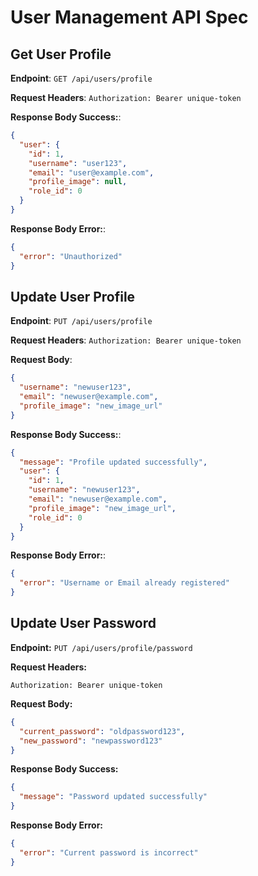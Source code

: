 # User Management API Spec

## Get User Profile

**Endpoint**: `GET /api/users/profile`

**Request Headers**: `Authorization: Bearer unique-token`

**Response Body Success:**:

```json
{
  "user": {
    "id": 1,
    "username": "user123",
    "email": "user@example.com",
    "profile_image": null,
    "role_id": 0
  }
}
```

**Response Body Error:**:

```json
{
  "error": "Unauthorized"
}
```

## Update User Profile

**Endpoint**: `PUT /api/users/profile`

**Request Headers**: `Authorization: Bearer unique-token`

**Request Body**:

```json
{
  "username": "newuser123",
  "email": "newuser@example.com",
  "profile_image": "new_image_url"
}
```

**Response Body Success:**:

```json
{
  "message": "Profile updated successfully",
  "user": {
    "id": 1,
    "username": "newuser123",
    "email": "newuser@example.com",
    "profile_image": "new_image_url",
    "role_id": 0
  }
}
```

**Response Body Error:**:

```json
{
  "error": "Username or Email already registered"
}
```

## Update User Password

**Endpoint:** `PUT /api/users/profile/password`

**Request Headers:**

`Authorization: Bearer unique-token`

**Request Body:**

```json
{
  "current_password": "oldpassword123",
  "new_password": "newpassword123"
}
```

**Response Body Success:**

```json
{
  "message": "Password updated successfully"
}
```

**Response Body Error:**

```json
{
  "error": "Current password is incorrect"
}
```
